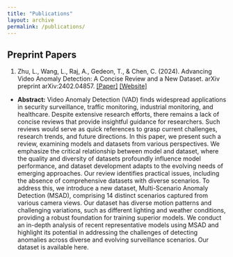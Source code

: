 ```yaml
---
title: "Publications"
layout: archive
permalink: /publications/
---
```


## Preprint Papers

1. Zhu, L., Wang, L., Raj, A., Gedeon, T., & Chen, C. (2024). Advancing Video Anomaly Detection: A Concise Review and a New Dataset. arXiv preprint arXiv:2402.04857. [[Paper]](http://arxiv.org/abs/2402.04857)  [[Website]](https://msad-dataset.github.io)

- **Abstract:** Video Anomaly Detection (VAD) finds widespread applications in security surveillance, traffic monitoring, industrial monitoring, and healthcare. Despite extensive research efforts, there remains a lack of concise reviews that provide insightful guidance for researchers. Such reviews would serve as quick references to grasp current challenges, research trends, and future directions. In this paper, we present such a review, examining models and datasets from various perspectives. We emphasize the critical relationship between model and dataset, where the quality and diversity of datasets profoundly influence model performance, and dataset development adapts to the evolving needs of emerging approaches. Our review identifies practical issues, including the absence of comprehensive datasets with diverse scenarios. To address this, we introduce a new dataset, Multi-Scenario Anomaly Detection (MSAD), comprising 14 distinct scenarios captured from various camera views. Our dataset has diverse motion patterns and challenging variations, such as different lighting and weather conditions, providing a robust foundation for training superior models. We conduct an in-depth analysis of recent representative models using MSAD and highlight its potential in addressing the challenges of detecting anomalies across diverse and evolving surveillance scenarios. Our dataset is available here.